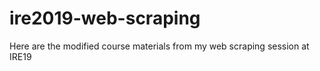 # ire2019-web-scraping

Here are the modified course materials from my web scraping session at IRE19
